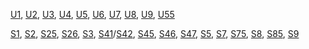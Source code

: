 [U1](U1.md), [U2](U2.md), [U3](U3.md), [U4](U4.md),
[U5](U5.md), [U6](U6.md), [U7](U7.md), [U8](U8.md),
[U9](U9.md), [U55](U55.md)

[S1](S1.md), [S2](S2.md),
[S25](S25.md), [S26](S26.md),
[S3](S3.md),
[S41](S41.md)/[S42](S42.md),
[S45](S45.md), [S46](S46.md), [S47](S47.md),
[S5](S5.md),
[S7](S7.md), [S75](S75.md),
[S8](S8.md), [S85](S85.md),
[S9](S9.md)
